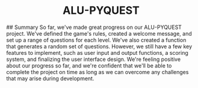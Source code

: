 <h1 align="center">ALU-PYQUEST</h1>
## Summary
So far, we've made great progress on our ALU-PYQUEST project. We've defined the game's rules, created a welcome message, and set up a range of questions for each level. We've also created a function that generates a random set of questions. However, we still have a few key features to implement, such as user input and output functions, a scoring system, and finalizing the user interface design. We're feeling positive about our progress so far, and we're confident that we'll be able to complete the project on time as long as we can overcome any challenges that may arise during development.

